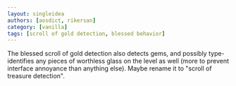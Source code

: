 ```yaml
---
layout: singleidea
authors: [aosdict, rikersan]
category: [vanilla]
tags: [scroll of gold detection, blessed behavior]
---
```

The blessed scroll of gold detection also detects gems, and possibly type-identifies any pieces of worthless glass on the level as well (more to prevent interface annoyance than anything else). Maybe rename it to "scroll of treasure detection".
